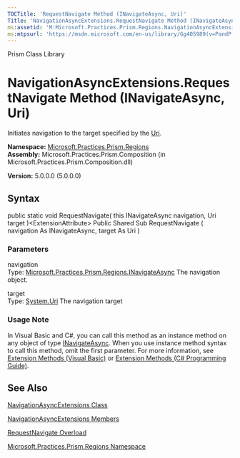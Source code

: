 ```yaml
---
TOCTitle: 'RequestNavigate Method (INavigateAsync, Uri)'
Title: 'NavigationAsyncExtensions.RequestNavigate Method (INavigateAsync, Uri) (Microsoft.Practices.Prism.Regions)'
ms:assetid: 'M:Microsoft.Practices.Prism.Regions.NavigationAsyncExtensions.RequestNavigate(Microsoft.Practices.Prism.Regions.INavigateAsync,System.Uri)'
ms:mtpsurl: 'https://msdn.microsoft.com/en-us/library/Gg405989(v=PandP.50)'
---
```


Prism Class Library

NavigationAsyncExtensions.RequestNavigate Method (INavigateAsync, Uri)
==========================================================================

Initiates navigation to the target specified by the [Uri](http://msdn.microsoft.com/en-us/library/txt7706a).

**Namespace:** [Microsoft.Practices.Prism.Regions](https://msdn.microsoft.com/library/microsoft.practices.prism.regions)
**Assembly:** Microsoft.Practices.Prism.Composition (in Microsoft.Practices.Prism.Composition.dll)

**Version:** 5.0.0.0 (5.0.0.0)

## Syntax


public static void RequestNavigate( this INavigateAsync navigation, Uri target )&lt;ExtensionAttribute&gt; Public Shared Sub RequestNavigate ( navigation As INavigateAsync, target As Uri )

### Parameters

navigation  
Type: [Microsoft.Practices.Prism.Regions.INavigateAsync](https://msdn.microsoft.com/library/microsoft.practices.prism.regions.inavigateasync)
The navigation object.

target  
Type: [System.Uri](http://msdn.microsoft.com/en-us/library/txt7706a)
The navigation target

### Usage Note

In Visual Basic and C\#, you can call this method as an instance method on any object of type [INavigateAsync](https://msdn.microsoft.com/library/microsoft.practices.prism.regions.inavigateasync). When you use instance method syntax to call this method, omit the first parameter. For more information, see [Extension Methods (Visual Basic)](http://msdn.microsoft.com/en-us/library/bb384936.aspx) or [Extension Methods (C\# Programming Guide)](http://msdn.microsoft.com/en-us/library/bb383977.aspx).

See Also
--------


[NavigationAsyncExtensions Class](https://msdn.microsoft.com/library/microsoft.practices.prism.regions.navigationasyncextensions)

[NavigationAsyncExtensions Members](https://msdn.microsoft.com/allmembers.t:microsoft.practices.prism.regions.navigationasyncextensions)

[RequestNavigate Overload](https://msdn.microsoft.com/overload:microsoft.practices.prism.regions.navigationasyncextensions.requestnavigate)

[Microsoft.Practices.Prism.Regions Namespace](https://msdn.microsoft.com/library/microsoft.practices.prism.regions)
